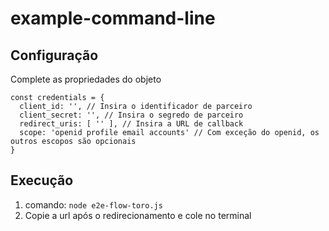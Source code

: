 # example-command-line

## Configuração

Complete as propriedades do objeto

```
const credentials = {
  client_id: '', // Insira o identificador de parceiro
  client_secret: '', // Insira o segredo de parceiro
  redirect_uris: [ '' ], // Insira a URL de callback
  scope: 'openid profile email accounts' // Com exceção do openid, os outros escopos são opcionais
}
```

## Execução

1. comando: `node e2e-flow-toro.js`
2. Copie a url após o redirecionamento e cole no terminal